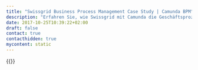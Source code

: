 ```yaml
---
title: "Swissgrid Business Process Management Case Study | Camunda BPM"
description: "Erfahren Sie, wie Swissgrid mit Camunda die Geschäftsprozessautomatisierung organisiert und die Effizienz im Unternehmen gesteigert hat. Camunda ist der Marktführer für Workflow-Automatisierung basierend auf Java und BPMN 2.0."
date: 2017-10-25T10:39:22+02:00
draft: false
contact: true
contacthidden: true
mycontent: static
---
```

{{<case-study-single
company="Swissgrid"
companydescription="<p>Swissgrid ist die Nationale Netzgesellschaft und verantwortet als Übertragungsnetzeigentümerin den sicheren, zuverlässigen und wirtschaftlichen Betrieb des Schweizer Höchstspannungsnetzes.</p><p>An den Standorten in Laufenburg, Frick und Prilly beschäftigt Swissgrid über 400 qualifizierte Mitarbeitende aus 17 Nationen.</p><p>Als Mitglied des europäischen Netzwerkes der Übertragungsnetzbetreiber ENTSO-E nimmt sie zudem Aufgaben im Bereich der Koordination und der Netznutzung im europäischen Stromaustausch wahr.</p>"
customerquote=""
teaser=""
usecase=""
videolink=""
logo="//images.ctfassets.net/vpidbgnakfvf/1fgWgEqmWmiOEgmEgwiQKm/620f114547e0319f3afd4aa9dd0bdc50/swissgrid.svg"
pdf=""
thumbnail="">}}